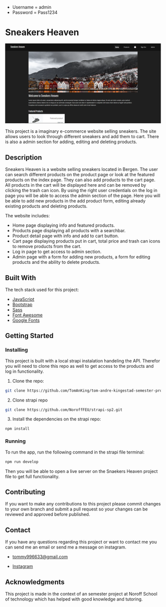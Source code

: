 - Username = admin
- Password = Pass1234

# Sneakers Heaven

![image](images/sneakerheavenScreenshot.PNG)

This project is a imaginary e-commerce website selling sneakers. The site allows users to look through different sneakers and add them to cart. There is also a admin section for adding, editing and deleting products.

## Description

Sneakers Heaven is a website selling sneakers located in Bergen. The user can search different products on the product page or look at the featured products on the index page. They can also add products to the cart page. All products in the cart will be displayed here and can be removed by clicking the trash can icon. By using the right user credentials on the log in page you will be able to access the admin section of the page. Here you will be able to add new products in the add product form, editing already existing products and deleting products.

The website includes:

- Home page displaying info and featured products.
- Products page displaying all products with a searchbar.
- Product detail page with info and add to cart button.
- Cart page displaying products put in cart, total price and trash can icons to remove products from the cart.
- Log in page to get access to admin section.
- Admin page with a form for adding new products, a form for editing products and the ability to delete products.

## Built With

The tech stack used for this project:

- [JavaScript](https://www.javascript.com/)
- [Bootstrap](https://getbootstrap.com)
- [Sass](https://sass-lang.com/)
- [Font Awesome](https://fontawesome.com/)
- [Google Fonts](https://fonts.google.com/)

## Getting Started

### Installing

This project is built with a local strapi instalation handeling the API. Therefor you will need to clone this repo as well to get access to the products and log in functionality.

1. Clone the repo:

```bash
git clone https://github.com/TomAnKing/tom-andre-kingestad-semester-project-2.git
```

2. Clone strapi repo

```bash
git clone https://github.com/NoroffFEU/strapi-sp2.git
```

3. Install the dependencies on the strapi repo:

```
npm install
```

### Running

To run the app, run the following command in the strapi file terminal:

```bash
npm run develop
```

Then you will be able to open a live server on the Snaekers Heaven project file to get full functionality.

## Contributing

If you want to make any contributions to this project please commit changes to your own branch and submit a pull request so your changes can be reviewed and approved before published.

## Contact

If you have any questions regarding this project or want to contact me you can send me an email or send me a message on instagram.

- tommy996633@gmail.com

- [Instagram](https://www.instagram.com/tomanking/)

## Acknowledgments

This project is made in the context of an semester project at Noroff School of technology which has helped with good knowledge and tutoring.
